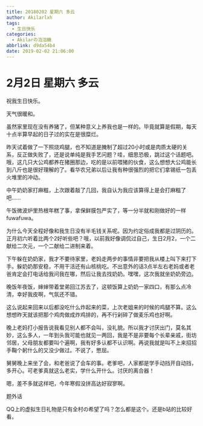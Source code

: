```yaml
---
title: 20180202 星期六 多云
author: Akilarlxh
tags:
  - 生日快乐
categories:
  - Akilarの泡泡糖
abbrlink: d9da54b4
date: 2019-02-02 21:06:00
---
```

# 2月2日 星期六 多云

祝我生日快乐。

天气很暖和。

虽然家里现在没有养猪了，但某种意义上养我也是一样的。毕竟就算是假期，每天十点半算早起的日子过的实在是很糜烂。

昨天试着做了一下照烧鸡腿，也不知道是腌制了超过20小时或是肉质太硬的关系，反正做失败了，还是说单纯是我手艺问题？哇，细思恐极，跳过这个话题吧。哦，这几只大公鸡都养在猪圈那边，吃的是以前喂猪的伙食，这么想想大公鸡能长到八斤也是很好理解的了。看华农兄弟以后让我有种很强烈的把它们拿锡纸一包丢火堆里的冲动。

中午奶奶家打麻糍，上次跟着敲了几回，我自认为我应该算得上是会打麻糍了吧……

午饭微波炉里热根年糕了事，拿保鲜膜包严实了，等一分半就和刚做好的一样fuwafuwa。

为什么今天全程好像和我生日没有半毛钱关系呢。因为约定俗成我都是过阴历的。正月初六听着比两个2好听些吧？哦，以前我好像调侃过自己，生日2月2，一个二献给二次元，一个二献给二进制来着。

下午躲在奶奶家，我才不要待家里，老妈走两步的事情非要把我从楼上叫下来打下手。躲奶奶那安稳，不用干活还有山核桃吃。不出意外的话3点半左右老妈或者老爸肯定会打电话给我问我在哪，然后让我去找奶奶。嘿嘿，这次我就坐奶奶旁边。

晚饭年夜饭，婶婶带着堂弟回江苏去了，这顿饭算上奶奶一家四口，有那么点冷清，幸好我皮啊，气氛还不错。

这么说起来回来以后都没吃什么炸起来的菜，上次老姐来的时候的鸡腿不算。这么想想昨天就该把那个鸡肉做成炸鸡排的，再不行剁碎了做麦乐鸡也好啊。

晚上老妈打小报告说我看见别人都不会叫，没礼貌。所以我才讨厌出门，莫名其妙，这么多人，一年到头我可能也就见一两回，我是不是非要每个长辈亲戚，街坊邻居，父母朋友都要叫个遍啊，我有好多认都不认识啊。再说我就是叫不上来招招手鞠个躬什么的又没少做过。不说了，憋屈。

舅舅晚上来坐了会，和老爸说了会车的事。老爹吧，人家都是学手动挡开自动挡，多开心。可老爹真就这么老实，学什么开什么。讨厌的离合器！

嗯，差不多就这样吧，今年寒假没拼高达好寂寥啊。

题外话

QQ上的虚拟生日礼物是只有全村の希望了吗？怎么都是这个。还是b站的比较好看。



